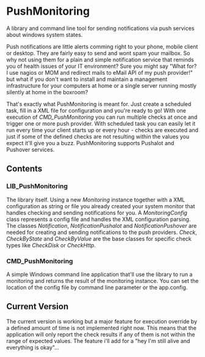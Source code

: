 # PushMonitoring
A library and command line tool for sending notifications via push services about windows system states.

Push notifications are little alerts comming right to your phone, mobile client or desktop. They are fairly easy to send and wont spam your mailbox. So why not using them for a plain and simple notification service that reminds you of health issues of your IT environment? Sure you might say "What for? I use nagios or MOM and redirect mails to eMail API of my push provider!" but what if you don't want to install and maintain a management infrastructure for your computers at home or a single server running mostly silently at home in the boxroom? 

That's exactly what PushMonitoring is meant for. Just create a scheduled task, fill in a XML file for configuration and you're ready to go! With one execution of _CMD_PushMonitoring_ you can run multiple checks at once and trigger one or more push provider. With scheduled task you can easily let it run every time your client starts up or every hour - checks are executed and just if some of the defined checks are not resulting within the values you expect it'll give you a buzz. PushMonitoring supports Pushalot and Pushover services.

## Contents

### LIB_PushMonitoring

The library itself. Using a new *Monitoring* instance together with a XML configuration as string or file you already created your system monitor that handles checking and sending notifications for you. A *MonitoringConfig* class represents a config file and handles the XML configuration parsing. The classes *Notification*, *NotificationPushalot* and *NotificationPushover* are needed for creating and sending notifications to the push providers. *Check*, *CheckByState* and *CheckByValue* are the base classes for specific check types like *CheckDisk* or *CheckHttp*.

### CMD_PushMonitoring

A simple Windows command line application that'll use the library to run a monitoring and returns the result of the monitoring instance. You can set the location of the config file by command line parameter or the app.config.

## Current Version

The current version is working but a major feature for execution override by a defined amount of time is not implemented right now. This means that the application will only report the check results if any of them is not within the range of expected values. The feature i'll add for a "hey I'm still alive and everything is okay"...
